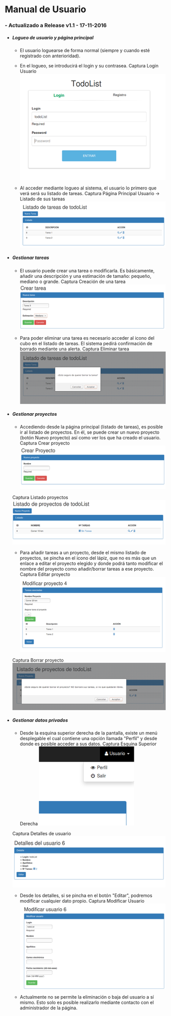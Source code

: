 # Manual de Usuario

### - Actualizado a Release v1.1 - 17-11-2016

* ##### Logueo de usuario y página principal

    * El usuario loguearse de forma normal (siempre y cuando esté registrado con anterioridad).

    * En el logueo, se introducirá el login y su contrasea.
    Captura Login Usuario
        ![GitHub Logo](/docs/Login.png)

    * Al acceder mediante logueo al sistema, el usuario lo primero que verá será su listado de tareas.
    Captura Página Principal Usuario -> Listado de sus tareas
        ![GitHub Logo](/docs/ListadoTareas.png)

* ##### Gestionar tareas

    * El usuario puede crear una tarea o modificarla. Es básicamente, añadir una descripción y una estimación de tamaño: pequeño, mediano o grande.
    Captura Creación de una tarea
        ![GitHub Logo](/docs/CrearTarea.png)

    * Para poder eliminar una tarea es necesario acceder al icono del cubo en el listado de tareas. El sistema pedirá confirmación de borrado mediante una alerta.
    Captura Eliminar tarea
        ![GitHub Logo](/docs/EliminarTarea.png)
        
* ##### Gestionar proyectos
    
    * Accediendo desde la página principal (listado de tareas), es posible ir al listado de proyectos. En él, se puede crear un nuevo proyecto (botón Nuevo proyecto) así como ver los que ha creado el usuario.
    Captura Crear proyecto
        ![GitHub Logo](/docs/CrearProyecto.png)

    Captura Listado proyectos
        ![GitHub Logo](/docs/ListadoProyectos.png)

    * Para añadir tareas a un proyecto, desde el mismo listado de proyectos, se pincha en el icono del lápiz, que no es más que un enlace a editar el proyecto elegido y donde podrá tanto modificar el nombre del proyecto como añadir/borrar tareas a ese proyecto.
    Captura Editar proyecto
        ![GitHub Logo](/docs/EditarProyecto.png)
        
    Captura Borrar proyecto
        ![GitHub Logo](/docs/BorrarProyecto.png)
        
* ##### Gestionar datos privados

    * Desde la esquina superior derecha de la pantalla, existe un menú desplegable el cual contiene una opción llamada "Perfil" y desde donde es posible acceder a sus datos.
    Captura Esquina Superior Derecha
        ![GitHub Logo](/docs/EsquinaSuperiorDerecha.png)

    Captura Detalles de usuario
        ![GitHub Logo](/docs/DetallesUsuario.png)

    * Desde los detalles, si se pincha en el botón "Editar", podremos modificar cualquier dato propio.
    Captura Modificar Usuario
        ![GitHub Logo](/docs/ModificarUsuario.png)

    * Actualmente no se permite la eliminación o baja del usuario a sí mismo. Esto solo es posible realizarlo mediante contacto con el administrador de la página.